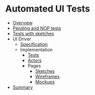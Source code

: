 # Automated UI Tests

* [Overview](overview.md)
* [Pending and NOP tests](tests/pending-and-nop/README.md)
* [Tests with sketches](tests/sketches/README.md)
* UI Driver
  * [Specification](ui-driver/specification/README.md)
  * Implementation
    * [Tests](ui-driver/implementation/tests/README.md)
    * [Actors](ui-driver/implementation/actors/README.md)  
    * Pages  
      * [Sketches](ui-driver/implementation/sketches/README.md)
      * [Wireframes](ui-driver/implementation/wireframes/README.md)
      * [Mockups](ui-driver/implementation/mockups/README.md)
* [Summary](summary.md)
